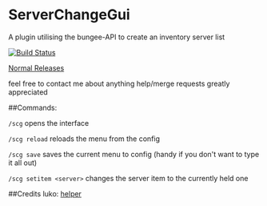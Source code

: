 # ServerChangeGui
A plugin utilising the bungee-API to create an inventory server list

[![Build Status](https://travis-ci.org/bigibas123/ServerChangeGui.svg?branch=master)](https://travis-ci.org/bigibas123/ServerChangeGui)

 [Normal Releases](https://github.com/bigibas123/ServerChangeGui/releases "Normal Releases")



feel free to contact me about anything
help/merge requests greatly appreciated


##Commands:

  `/scg` opens the interface
  
  `/scg reload` reloads the menu from the config
  
  `/scg save` saves the current menu to config (handy if you don't want to type it all out)
  
  `/scg setitem <server>` changes the server item to the currently held one


##Credits
luko: [helper](https://github.com/lucko/helper)
